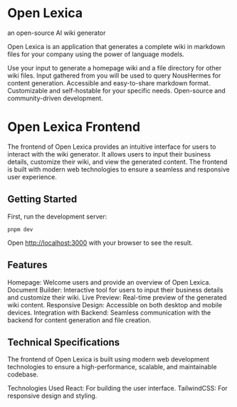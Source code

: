 # Open Lexica
an open-source AI wiki generator 

Open Lexica is an application that generates a complete wiki in markdown files for your company using the power of language models.

Use your input to generate a homepage wiki and a file directory for other wiki files.
Input gathered from you will be used to query NousHermes for content generation.
Accessible and easy-to-share markdown format.
Customizable and self-hostable for your specific needs.
Open-source and community-driven development.

# Open Lexica Frontend
The frontend of Open Lexica provides an intuitive interface for users to interact with the wiki generator. It allows users to input their business details, customize their wiki, and view the generated content. The frontend is built with modern web technologies to ensure a seamless and responsive user experience.

## Getting Started

First, run the development server:

```
pnpm dev
```

Open [http://localhost:3000](http://localhost:3000) with your browser to see the result.

## Features
Homepage: Welcome users and provide an overview of Open Lexica.
Document Builder: Interactive tool for users to input their business details and customize their wiki.
Live Preview: Real-time preview of the generated wiki content.
Responsive Design: Accessible on both desktop and mobile devices.
Integration with Backend: Seamless communication with the backend for content generation and file creation.

## Technical Specifications
The frontend of Open Lexica is built using modern web development technologies to ensure a high-performance, scalable, and maintainable codebase.

Technologies Used
React: For building the user interface.
TailwindCSS: For responsive design and styling.

